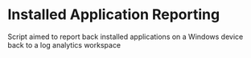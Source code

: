 # Installed Application Reporting
Script aimed to report back installed applications on a Windows device back to a log analytics workspace

